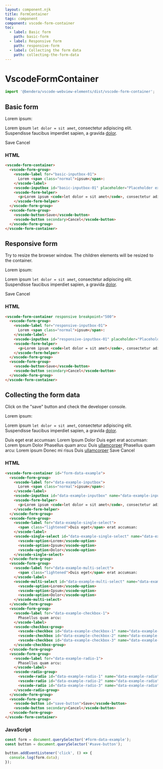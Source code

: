 ```yaml
---
layout: component.njk
title: FormContainer
tags: component
component: vscode-form-container
toc:
  - label: Basic form
    path: basic-form
  - label: Responsive form
    path: responsive-form
  - label: Collecting the form data
    path: collecting-the-form-data
---
```


# VscodeFormContainer

```typescript
import '@bendera/vscode-webview-elements/dist/vscode-form-container';
```

## Basic form

<component-preview>
  <vscode-form-container>
    <vscode-form-group>
      <vscode-label for="basic-inputbox-01">
        Lorem <span class="normal">ipsum</span>:
      </vscode-label>
      <vscode-inputbox id="basic-inputbox-01" placeholder="Placeholder example"></vscode-inputbox>
      <vscode-form-helper>
        <p>Lorem ipsum <code>let dolor = sit amet</code>, consectetur adipiscing elit. <span class="error">Suspendisse</span> faucibus imperdiet sapien, a gravida <a href="#">dolor</a>.</p>
      </vscode-form-helper>
    </vscode-form-group>
    <vscode-form-group>
      <vscode-button>Save</vscode-button>
      <vscode-button secondary>Cancel</vscode-button>
    </vscode-form-group>
  </vscode-form-container>
</component-preview>

### HTML

```html
<vscode-form-container>
  <vscode-form-group>
    <vscode-label for="basic-inputbox-01">
      Lorem <span class="normal">ipsum</span>:
    </vscode-label>
    <vscode-inputbox id="basic-inputbox-01" placeholder="Placeholder example"></vscode-inputbox>
    <vscode-form-helper>
      <p>Lorem ipsum <code>let dolor = sit amet</code>, consectetur adipiscing elit. <span class="error">Suspendisse</span> faucibus imperdiet sapien, a gravida <a href="#">dolor</a>.</p>
    </vscode-form-helper>
  </vscode-form-group>
  <vscode-form-group>
    <vscode-button>Save</vscode-button>
    <vscode-button secondary>Cancel</vscode-button>
  </vscode-form-group>
</vscode-form-container>
```

## Responsive form

Try to resize the browser window. The children elements will be resized to the container.

<component-preview>
  <vscode-form-container responsive breakpoint="500">
    <vscode-form-group>
      <vscode-label for="responsive-inputbox-01">
        Lorem <span class="normal">ipsum</span>:
      </vscode-label>
      <vscode-inputbox id="responsive-inputbox-01" placeholder="Placeholder example"></vscode-inputbox>
      <vscode-form-helper>
        <p>Lorem ipsum <code>let dolor = sit amet</code>, consectetur adipiscing elit. <span class="error">Suspendisse</span> faucibus imperdiet sapien, a gravida <a href="#">dolor</a>.</p>
      </vscode-form-helper>
    </vscode-form-group>
    <vscode-form-group>
      <vscode-button>Save</vscode-button>
      <vscode-button secondary>Cancel</vscode-button>
    </vscode-form-group>
  </vscode-form-container>
</component-preview>

### HTML

```html
<vscode-form-container responsive breakpoint="500">
  <vscode-form-group>
    <vscode-label for="responsive-inputbox-01">
      Lorem <span class="normal">ipsum</span>:
    </vscode-label>
    <vscode-inputbox id="responsive-inputbox-01" placeholder="Placeholder example"></vscode-inputbox>
    <vscode-form-helper>
      <p>Lorem ipsum <code>let dolor = sit amet</code>, consectetur adipiscing elit. <span class="error">Suspendisse</span> faucibus imperdiet sapien, a gravida <a href="#">dolor</a>.</p>
    </vscode-form-helper>
  </vscode-form-group>
  <vscode-form-group>
    <vscode-button>Save</vscode-button>
    <vscode-button secondary>Cancel</vscode-button>
  </vscode-form-group>
</vscode-form-container>
```

## Collecting the form data

Click on the "save" button and check the developer console.

<component-preview>
  <vscode-form-container id="form-data-example">
    <vscode-form-group>
      <vscode-label for="data-example-inputbox">
        Lorem <span class="normal">ipsum</span>:
      </vscode-label>
      <vscode-inputbox id="data-example-inputbox" name="data-example-inputbox" placeholder="Placeholder example"></vscode-inputbox>
      <vscode-form-helper>
        <p>Lorem ipsum <code>let dolor = sit amet</code>, consectetur adipiscing elit. <span class="error">Suspendisse</span> faucibus imperdiet sapien, a gravida <a href="#">dolor</a>.</p>
      </vscode-form-helper>
    </vscode-form-group>
    <vscode-form-group>
      <vscode-label for="data-example-single-select">
        <span class="lightened">Duis eget</span> erat accumsan:
      </vscode-label>
      <vscode-single-select id="data-example-single-select" name="data-example-single-select">
        <vscode-option>Lorem</vscode-option>
        <vscode-option>Ipsum</vscode-option>
        <vscode-option>Dolor</vscode-option>
      </vscode-single-select>
    </vscode-form-group>
    <vscode-form-group>
      <vscode-label for="data-example-multi-select">
        <span class="lightened">Duis eget</span> erat accumsan:
      </vscode-label>
      <vscode-multi-select id="data-example-multi-select" name="data-example-multi-select">
        <vscode-option>Lorem</vscode-option>
        <vscode-option>Ipsum</vscode-option>
        <vscode-option>Dolor</vscode-option>
      </vscode-multi-select>
    </vscode-form-group>
    <vscode-form-group>
      <vscode-label for="data-example-checkbox-1">
        Phasellus quam arcu:
      </vscode-label>
      <vscode-checkbox-group>
        <vscode-checkbox id="data-example-checkbox-1" name="data-example-checkbox" value="lorem" label="Lorem ipsum"></vscode-checkbox>
        <vscode-checkbox id="data-example-checkbox-2" name="data-example-checkbox" value="ipsum" label="Donec mi risus"></vscode-checkbox>
        <vscode-checkbox id="data-example-checkbox-3" name="data-example-checkbox" value="dolor">Duis <a href="#">ullamcorper</a></vscode-checkbox>
      </vscode-checkbox-group>
    </vscode-form-group>
    <vscode-form-group>
      <vscode-label for="data-example-radio-1">
        Phasellus quam arcu:
      </vscode-label>
      <vscode-radio-group>
        <vscode-radio id="data-example-radio-1" name="data-example-radio" value="lorem">Lorem ipsum</vscode-radio>
        <vscode-radio id="data-example-radio-2" name="data-example-radio" value="ipsum">Donec mi risus</vscode-radio>
        <vscode-radio id="data-example-radio-3" name="data-example-radio" value="dolor">Duis <a href="#">ullamcorper</a></vscode-radio>
      </vscode-radio-group>
    </vscode-form-group>
    <vscode-form-group>
      <vscode-button id="save-button">Save</vscode-button>
      <vscode-button secondary>Cancel</vscode-button>
    </vscode-form-group>
  </vscode-form-container>
</component-preview>

<script type="module">
  const form = document.querySelector('#form-data-example');
  const button = document.querySelector('#save-button');

  button.addEventListener('click', () => {
    console.log(form.data);
  });
</script>

### HTML

```html
<vscode-form-container id="form-data-example">
  <vscode-form-group>
    <vscode-label for="data-example-inputbox">
      Lorem <span class="normal">ipsum</span>:
    </vscode-label>
    <vscode-inputbox id="data-example-inputbox" name="data-example-inputbox" placeholder="Placeholder example"></vscode-inputbox>
    <vscode-form-helper>
      <p>Lorem ipsum <code>let dolor = sit amet</code>, consectetur adipiscing elit. <span class="error">Suspendisse</span> faucibus imperdiet sapien, a gravida <a href="#">dolor</a>.</p>
    </vscode-form-helper>
  </vscode-form-group>
  <vscode-form-group>
    <vscode-label for="data-example-single-select">
      <span class="lightened">Duis eget</span> erat accumsan:
    </vscode-label>
    <vscode-single-select id="data-example-single-select" name="data-example-single-select">
      <vscode-option>Lorem</vscode-option>
      <vscode-option>Ipsum</vscode-option>
      <vscode-option>Dolor</vscode-option>
    </vscode-single-select>
  </vscode-form-group>
  <vscode-form-group>
    <vscode-label for="data-example-multi-select">
      <span class="lightened">Duis eget</span> erat accumsan:
    </vscode-label>
    <vscode-multi-select id="data-example-multi-select" name="data-example-multi-select">
      <vscode-option>Lorem</vscode-option>
      <vscode-option>Ipsum</vscode-option>
      <vscode-option>Dolor</vscode-option>
    </vscode-multi-select>
  </vscode-form-group>
  <vscode-form-group>
    <vscode-label for="data-example-checkbox-1">
      Phasellus quam arcu:
    </vscode-label>
    <vscode-checkbox-group>
      <vscode-checkbox id="data-example-checkbox-1" name="data-example-checkbox" value="lorem" label="Lorem ipsum"></vscode-checkbox>
      <vscode-checkbox id="data-example-checkbox-2" name="data-example-checkbox" value="ipsum" label="Donec mi risus"></vscode-checkbox>
      <vscode-checkbox id="data-example-checkbox-3" name="data-example-checkbox" value="dolor">Duis <a href="#">ullamcorper</a></vscode-checkbox>
    </vscode-checkbox-group>
  </vscode-form-group>
  <vscode-form-group>
    <vscode-label for="data-example-radio-1">
      Phasellus quam arcu:
    </vscode-label>
    <vscode-radio-group>
      <vscode-radio id="data-example-radio-1" name="data-example-radio" value="lorem">Lorem ipsum</vscode-radio>
      <vscode-radio id="data-example-radio-2" name="data-example-radio" value="ipsum">Donec mi risus</vscode-radio>
      <vscode-radio id="data-example-radio-3" name="data-example-radio" value="dolor">Duis <a href="#">ullamcorper</a></vscode-radio>
    </vscode-radio-group>
  </vscode-form-group>
  <vscode-form-group>
    <vscode-button id="save-button">Save</vscode-button>
    <vscode-button secondary>Cancel</vscode-button>
  </vscode-form-group>
</vscode-form-container>
```

### JavaScript

```javascript
const form = document.querySelector('#form-data-example');
const button = document.querySelector('#save-button');

button.addEventListener('click', () => {
  console.log(form.data);
});
```
